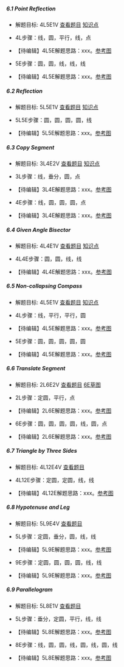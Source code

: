 ##### 6.1 Point Reflection
- 解题目标: 4L5E1V [查看题目](images/level/pt_symmetry.png) [知识点](images/hints/Fact_PointSymmetry.png) 
+ 4L步骤：线，圆，平行，线，点
- 【待编辑】4L5E解题思路：xxx。[参考图](images/solved/6.1.4L.png)
+ 5E步骤：圆，圆，线，线，线
- 【待编辑】4L5E解题思路：xxx。[参考图](images/solved/6.1.5E.png)


##### 6.2 Reflection
- 解题目标: 5L5E1V [查看题目](images/level/mirror_seg.png) [知识点](images/hints/Fact_MirrorSymmetry.png) 
+ 5L5E步骤：圆，圆，圆，圆，线
- 【待编辑】5L5E解题思路：xxx。[参考图](images/solved/6.2.5L5E.png)


##### 6.3 Copy Segment
- 解题目标: 3L4E2V [查看题目](images/level/shift_segment.png) [知识点](images/hints/Fact_MirrorSymmetry.png) 
+ 3L步骤：线，垂分，圆，点
- 【待编辑】3L4E解题思路：xxx。[参考图](images/solved/6.3.3L.png)
+ 4E步骤：线，圆，圆，圆，点
- 【待编辑】3L4E解题思路：xxx。[参考图](images/solved/6.3.4E.png)


##### 6.4 Given Angle Bisector
- 解题目标: 4L4E1V [查看题目](images/level/given_angle_bisector.png) [知识点](images/hints/Fact_MirrorSymmetry.png) 
+ 4L4E步骤：圆，圆，线，线
- 【待编辑】4L4E解题思路：xxx。[参考图](images/solved/6.4.4L4E.png)


##### 6.5 Non-collapsing Compass
- 解题目标: 4L5E1V [查看题目](images/level/circle_by_radius.png) [知识点](images/hints/Fact_MirrorSymmetry.png) 
+ 4L步骤：线，平行，平行，圆
- 【待编辑】4L5E解题思路：xxx。[参考图](images/solved/6.5.4L.png)
+ 5E步骤：圆，圆，圆，圆，圆
- 【待编辑】4L5E解题思路：xxx。[参考图](images/solved/6.5.5E.png)


##### 6.6 Translate Segment
- 解题目标: 2L6E2V [查看题目](images/level/translate_segment.png) [6E草图](images/hints/Draft_TranslateSegment.png)
+ 2L步骤：定圆，平行，点
- 【待编辑】2L6E解题思路：xxx。[参考图](images/solved/6.6.2L.png)
+ 6E步骤：圆，圆，圆，圆，线，圆，点
- 【待编辑】2L6E解题思路：xxx。[参考图](images/solved/6.6.6E.png)


##### 6.7 Triangle by Three Sides
- 解题目标: 4L12E4V [查看题目](images/level/triangle_by_sides.png) 
+ 4L12E步骤：定圆，定圆，线，线
- 【待编辑】4L12E解题思路：xxx。[参考图](images/solved/6.7.4L12E.png)


##### 6.8 Hypotenuse and Leg
- 解题目标: 5L9E4V [查看题目](images/level/hypotenuse_and_leg.png) 
+ 5L步骤：定圆，垂分，圆，线，线
- 【待编辑】5L9E解题思路：xxx。[参考图](images/solved/6.8.5L.png)
+ 9E步骤：定圆，圆，圆，圆，线，线
- 【待编辑】5L9E解题思路：xxx。[参考图](images/solved/6.8.9E.png)


##### 6.9 Parallelogram
- 解题目标: 5L8E1V [查看题目](images/level/parallelogram_by_s_p.png) 
+ 5L步骤：垂分，定圆，平行，线，线
- 【待编辑】5L8E解题思路：xxx。[参考图](images/solved/6.9.5L.png)
+ 8E步骤：线，圆，圆，线，圆，线，圆，线
- 【待编辑】5L8E解题思路：xxx。[参考图](images/solved/6.9.8E.png)

